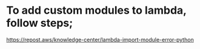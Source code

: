 # To add custom modules to lambda, follow steps;

https://repost.aws/knowledge-center/lambda-import-module-error-python